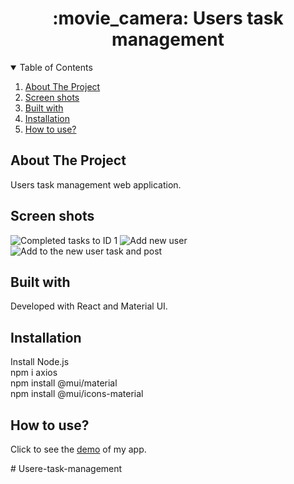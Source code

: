 #  
<h1 align="center">:movie_camera: Users task management </h1>
<!-- TABLE OF CONTENTS -->
<details open="open">
  <summary>Table of Contents</summary>
  <ol>
    <li><a href="#about-the-project">About The Project</a></li>
    <li><a href="#screen-shots">Screen shots</a></li>
    <li><a href="#built-with">Built with</a></li>
    <li><a href="#installation">Installation</a></li>
    <li><a href="#how-to-use">How to use?</a></li>
  </ol>
</details>

## About The Project
Users task management web application. </br>


## Screen shots
![Completed tasks to ID 1](https://github.com/yardenavraham/React-users-task-management/blob/main/‏finishedtasks.jpeg‏‏)
![Add new user](https://github.com/yardenavraham/React-users-task-management/blob/main/‏adduser.jpeg)
![Add to the new user task and post](https://github.com/yardenavraham/React-users-task-management/blob/main/newUserWithTask.jpeg)



## Built with
Developed with React and Material UI.

## Installation
Install Node.js</br>
npm i axios </br>
npm install @mui/material </br>
npm install @mui/icons-material </br>


## How to use? 
Click to see the [demo]() of my app. </br>


#   U s e r e - t a s k - m a n a g e m e n t 
 
 